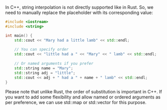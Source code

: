  In C++, string interpolation is not directly supported like in Rust. So, we need to manually replace the placeholder with its corresponding value:

```cpp
#include <iostream>
#include <string>

int main() {
    std::cout << "Mary had a little lamb" << std::endl;
    
    // You can specify order
    std::cout << "little had a " << "Mary" << " lamb" << std::endl;
    
    // Or named arguments if you prefer
    std::string name = "Mary";
    std::string adj = "little";
    std::cout << adj + " had a " + name + " lamb" << std::endl;
}
```
Please note that unlike Rust, the order of substitution is important in C++. If you want to add some flexibility and allow named or ordered arguments as per preference, we can use std::map or std::vector for this purpose.
